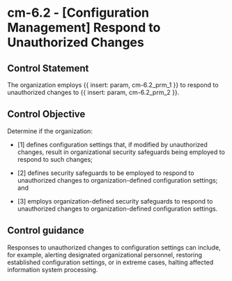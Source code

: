 # cm-6.2 - \[Configuration Management\] Respond to Unauthorized Changes

## Control Statement

The organization employs {{ insert: param, cm-6.2_prm_1 }} to respond to unauthorized changes to {{ insert: param, cm-6.2_prm_2 }}.

## Control Objective

Determine if the organization:

- \[1\] defines configuration settings that, if modified by unauthorized changes, result in organizational security safeguards being employed to respond to such changes;

- \[2\] defines security safeguards to be employed to respond to unauthorized changes to organization-defined configuration settings; and

- \[3\] employs organization-defined security safeguards to respond to unauthorized changes to organization-defined configuration settings.

## Control guidance

Responses to unauthorized changes to configuration settings can include, for example, alerting designated organizational personnel, restoring established configuration settings, or in extreme cases, halting affected information system processing.
